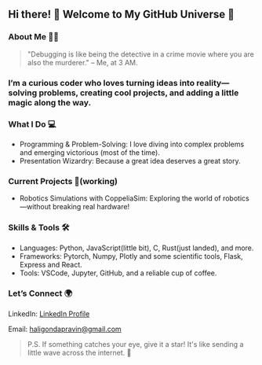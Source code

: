 ## Hi there! 👋 Welcome to My GitHub Universe 🚀
### About Me 🧙‍♂️

> "Debugging is like being the detective in a crime movie where you are also the murderer." – Me, at 3 AM.

### I’m a curious coder who loves turning ideas into reality—solving problems, creating cool projects, and adding a little magic along the way.

### What I Do 💻
* Programming & Problem-Solving: I love diving into complex problems and emerging victorious (most of the time).
* Presentation Wizardry: Because a great idea deserves a great story.

### Current Projects 🌟(working)
* Robotics Simulations with CoppeliaSim: Exploring the world of robotics—without breaking real hardware!

### Skills & Tools 🛠️
* Languages: Python, JavaScript(little bit), C, Rust(just landed), and more.
* Frameworks: Pytorch, Numpy, Plotly and some scientific tools, Flask, Express and React.
* Tools: VSCode, Jupyter, GitHub, and a reliable cup of coffee.

### Let’s Connect 🌍
LinkedIn: [LinkedIn Profile](https://www.linkedin.com/in/pravin-haligonda-3b0757266/)

Email: haligondapravin@gmail.com

> P.S. If something catches your eye, give it a star! It's like sending a little wave across the internet. 🌟
<!--
### My Philosophy 🤔
* Code should be clean, not just functional.
* A good bug report is worth its weight in gold.
* If at first you don’t succeed, rm -rf node_modules and try again.
--!>

<!--
**PravinHaligonda/PravinHaligonda** is a ✨ _special_ ✨ repository because its `README.md` (this file) appears on your GitHub profile.

Here are some ideas to get you started:
* Reality Distortion Fields: It’s a fancy way of saying I’m good at making the impossible seem possible.
- 
- 🌱 I’m currently learning ...
- 👯 I’m looking to collaborate on ...
- 🤔 I’m looking for help with ...
- 💬 Ask me about ...
- 📫 How to reach me: ...
- 😄 Pronouns: ...
- ⚡ Fun fact: ...
-->
